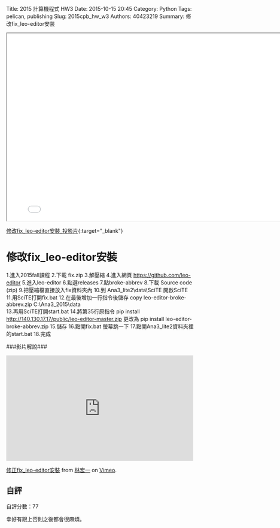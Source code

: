 Title: 2015 計算機程式 HW3
Date: 2015-10-15 20:45
Category: Python
Tags: pelican, publishing
Slug: 2015cpb_hw_w3
Authors: 40423219
Summary: 修改fix_leo-editor安裝


<iframe src="40423219_cp_w3_p.html" width="800" height="500"></iframe>

[修改fix_leo-editor安裝_投影片](40423219_cp_w3_p.html){:target="_blank"}

修改fix_leo-editor安裝
=================
                    
                            
                            
1.進入2015fall課程
2.下載 fix.zip
3.解壓縮
4.進入網頁 https://github.com/leo-editor
5.進入leo-editor
6.點選releases
7.點broke-abbrev
8.下載 Source code (zip)
9.把壓縮檔直接放入fix資料夾內
10.到 Ana3_lite2\data\SciTE 開啟SciTE
11.用SciTE打開fix.bat
12.在最後增加一行指令後儲存 copy leo-editor-broke-abbrev.zip C:\Ana3_2015\data\
13.再用SciTE打開start.bat
14.將第35行原指令 pip install http://140.130.17.17/public/leo-editor-master.zip 
更改為 pip install leo-editor-broke-abbrev.zip
15.儲存
16.點開fix.bat 螢幕跳一下
17.點開Ana3_lite2資料夾裡的start.bat
18.完成
                            
                            
###影片解說###
                            
                            

<iframe src="https://player.vimeo.com/video/152126135" width="500" height="281" frameborder="0" webkitallowfullscreen mozallowfullscreen allowfullscreen></iframe> <p><a href="https://vimeo.com/152126135">修正fix_leo-editor安裝</a> from <a href="https://vimeo.com/user47671379">林宏一</a> on <a href="https://vimeo.com">Vimeo</a>.</p>
                                
                                
自評
--------
自評分數：77
                        
幸好有跟上否則之後都會很麻煩。

 